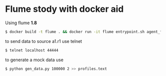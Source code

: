 Flume stody with docker aid
===

Using flume **1.8**

```bash
$ docker build -t flume . && docker run -it flume entrypoint.sh agent_foo
```
to send data to source a1.r1 use telnet

```bash
$ telnet localhost 44444
```

to generate a mock data use

```bash
$ python gen_data.py 100000 2 >> profiles.text
```